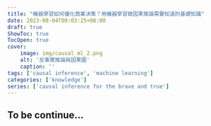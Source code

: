 ```yaml
---
title: "機器學習如何優化商業決策？用機器學習做因果推論需要知道的基礎知識"
date: 2023-08-04T00:03:25+08:00
draft: true
ShowToc: true
TocOpen: true
cover:
    image: img/causal_ml_2.png
    alt: '反事實推論與因果圖'
    caption: ''
tags: ['causal inference', 'machine learning']
categories: ['knowledge']
series: ['causal inference for the brave and true']
---
```


## To be continue...
